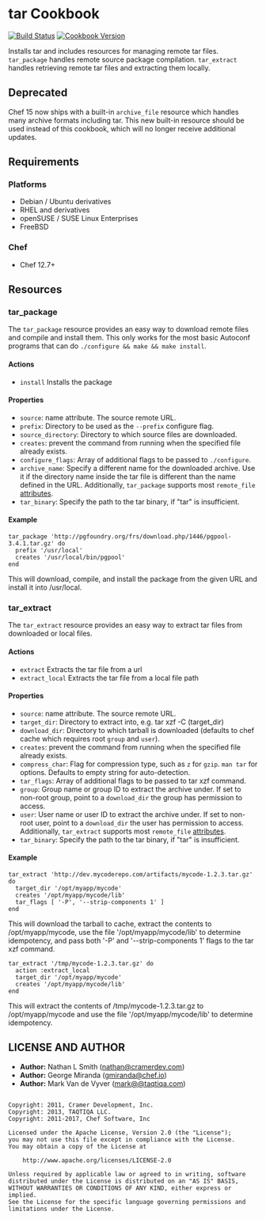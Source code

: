 # tar Cookbook

[![Build Status](https://travis-ci.org/chef-cookbooks/tar.svg?branch=master)](https://travis-ci.org/chef-cookbooks/tar) [![Cookbook Version](https://img.shields.io/cookbook/v/tar.svg)](https://supermarket.chef.io/cookbooks/tar)

Installs tar and includes resources for managing remote tar files. `tar_package` handles remote source package compilation. `tar_extract` handles retrieving remote tar files and extracting them locally.

## Deprecated

Chef 15 now ships with a built-in `archive_file` resource which handles many archive formats including tar. This new built-in resource should be used instead of this cookbook, which will no longer receive additional updates.

## Requirements

### Platforms

- Debian / Ubuntu derivatives
- RHEL and derivatives
- openSUSE / SUSE Linux Enterprises
- FreeBSD

### Chef

- Chef 12.7+

## Resources

### tar_package

The `tar_package` resource provides an easy way to download remote files and compile and install them. This only works for the most basic Autoconf programs that can do `./configure && make && make install`.

#### Actions

- `install` Installs the package

#### Properties

- `source`: name attribute. The source remote URL.
- `prefix`: Directory to be used as the `--prefix` configure flag.
- `source_directory`: Directory to which source files are downloaded.
- `creates`: prevent the command from running when the specified file already exists.
- `configure_flags`: Array of additional flags to be passed to `./configure`.
- `archive_name`: Specify a different name for the downloaded archive. Use it if the directory name inside the tar file is different than the name defined in the URL. Additionally, `tar_package` supports most `remote_file` [attributes](https://docs.chef.io/chef/resources.html#remote-file).
- `tar_binary`: Specify the path to the tar binary, if "tar" is insufficient.

#### Example

```
tar_package 'http://pgfoundry.org/frs/download.php/1446/pgpool-3.4.1.tar.gz' do
  prefix '/usr/local'
  creates '/usr/local/bin/pgpool'
end
```

This will download, compile, and install the package from the given URL and install it into /usr/local.

### tar_extract

The `tar_extract` resource provides an easy way to extract tar files from downloaded or local files.

#### Actions

- `extract` Extracts the tar file from a url
- `extract_local` Extracts the tar file from a local file path

#### Properties

- `source`: name attribute. The source remote URL.
- `target_dir`: Directory to extract into, e.g. tar xzf -C (target_dir)
- `download_dir`: Directory to which tarball is downloaded (defaults to chef cache which requires root `group` and `user`).
- `creates`: prevent the command from running when the specified file already exists.
- `compress_char`: Flag for compression type, such as `z` for `gzip`. `man tar` for options. Defaults to empty string for auto-detection.
- `tar_flags`: Array of additional flags to be passed to tar xzf command.
- `group`: Group name or group ID to extract the archive under. If set to non-root group, point to a `download_dir` the group has permission to access.
- `user`: User name or user ID to extract the archive under. If set to non-root user, point to a `download_dir` the user has permission to access. Additionally, `tar_extract` supports most `remote_file` [attributes](https://docs.chef.io/chef/resources.html#remote-file).
- `tar_binary`: Specify the path to the tar binary, if "tar" is insufficient.

#### Example

```
tar_extract 'http://dev.mycoderepo.com/artifacts/mycode-1.2.3.tar.gz' do
  target_dir '/opt/myapp/mycode'
  creates '/opt/myapp/mycode/lib'
  tar_flags [ '-P', '--strip-components 1' ]
end
```

This will download the tarball to cache, extract the contents to /opt/myapp/mycode, use the file '/opt/myapp/mycode/lib' to determine idempotency, and pass both '-P' and '--strip-components 1' flags to the tar xzf command.

```
tar_extract '/tmp/mycode-1.2.3.tar.gz' do
  action :extract_local
  target_dir '/opt/myapp/mycode'
  creates '/opt/myapp/mycode/lib'
end
```

This will extract the contents of /tmp/mycode-1.2.3.tar.gz to /opt/myapp/mycode and use the file '/opt/myapp/mycode/lib' to determine idempotency.

## LICENSE AND AUTHOR

- **Author:** Nathan L Smith ([nathan@cramerdev.com](mailto:nathan@cramerdev.com))
- **Author:** George Miranda ([gmiranda@chef.io](mailto:gmiranda@chef.io))
- **Author:** Mark Van de Vyver ([mark@@taqtiqa.com](mailto:mark@taqtiqa.com))

```text

Copyright: 2011, Cramer Development, Inc.
Copyright: 2013, TAQTIQA LLC.
Copyright: 2011-2017, Chef Software, Inc

Licensed under the Apache License, Version 2.0 (the "License");
you may not use this file except in compliance with the License.
You may obtain a copy of the License at

    http://www.apache.org/licenses/LICENSE-2.0

Unless required by applicable law or agreed to in writing, software
distributed under the License is distributed on an "AS IS" BASIS,
WITHOUT WARRANTIES OR CONDITIONS OF ANY KIND, either express or implied.
See the License for the specific language governing permissions and
limitations under the License.
```
